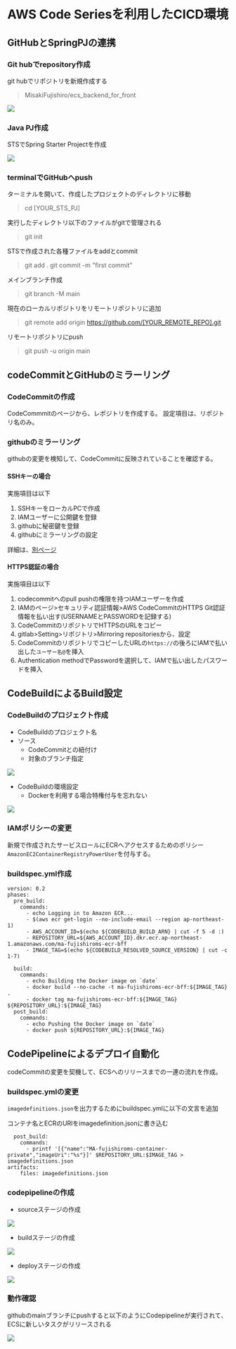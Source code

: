 # AWS Code Seriesを利用したCICD環境

## GitHubとSpringPJの連携
### Git hubでrepository作成
git hubでリポジトリを新規作成する
> MisakiFujishiro/ecs_backend_for_front

![](img/git_repository.png)

### Java PJ作成
STSでSpring Starter Projectを作成

![](img/sts_pj.png)

### terminalでGitHubへpush
ターミナルを開いて、作成したプロジェクトのディレクトリに移動
> cd [YOUR_STS_PJ]

実行したディレクトリ以下のファイルがgitで管理される
> git init

STSで作成された各種ファイルをaddとcommit
> git add .
> git commit -m "first commit"

メインブランチ作成
> git branch -M main

現在のローカルリポジトリをリモートリポジトリに追加
> git remote add origin https://github.com/[YOUR_REMOTE_REPO].git

リモートリポジトリにpush
> git push -u origin main







## codeCommitとGitHubのミラーリング
### CodeCommitの作成
CodeCommmitのページから、レポジトリを作成する。
設定項目は、リポジトリ名のみ。

### githubのミラーリング
githubの変更を検知して、CodeCommitに反映されていることを確認する。
#### SSHキーの場合

実施項目は以下
1. SSHキーをローカルPCで作成
1. IAMユーザーに公開鍵を登録
1. githubに秘密鍵を登録
1. githubにミラーリングの設定

詳細は、[別ページ](https://misakifujishiro.github.io/mylogs/AWS/CodeSeries.html#code-commit)

#### HTTPS認証の場合

実施項目は以下
1. codecommitへのpull pushの権限を持つIAMユーザーを作成
1. IAMのページ>セキュリティ認証情報>AWS CodeCommitのHTTPS Git認証情報を払い出す(USERNAMEとPASSWORDを記録する)
1. CodeCommitのリポジトリでHTTPSのURLをコピー
1. gitlab>Setting>リポジトリ>Mirroring repositoriesから、設定
1. CodeCommitのリポジトリでコピーしたURLの`https://`の後ろにIAMで払い出した`ユーザー名@`を挿入
1. Authentication methodでPasswordを選択して、IAMで払い出したパスワードを挿入





## CodeBuildによるBuild設定
### CodeBuildのプロジェクト作成
- CodeBuildのプロジェクト名
- ソース
    - CodeCommitとの紐付け
    - 対象のブランチ指定

![](img/codebuild_source.png)

- CodeBuildの環境設定
    - Dockerを利用する場合特権付与を忘れない

![](img/codebuild_env.png)

### IAMポリシーの変更
新規で作成されたサービスロールにECRへアクセスするためのポリシー`AmazonEC2ContainerRegistryPowerUser`を付与する。



### buildspec.yml作成
```
version: 0.2
phases:
  pre_build:
    commands:
      - echo Logging in to Amazon ECR...
      - $(aws ecr get-login --no-include-email --region ap-northeast-1)
      - AWS_ACCOUNT_ID=$(echo ${CODEBUILD_BUILD_ARN} | cut -f 5 -d :)
      - REPOSITORY_URL=${AWS_ACCOUNT_ID}.dkr.ecr.ap-northeast-1.amazonaws.com/ma-fujishiroms-ecr-bff
      - IMAGE_TAG=$(echo ${CODEBUILD_RESOLVED_SOURCE_VERSION} | cut -c 1-7)

  build:
    commands:      
      - echo Building the Docker image on `date`
      - docker build --no-cache -t ma-fujishiroms-ecr-bff:${IMAGE_TAG} .
      - docker tag ma-fujishiroms-ecr-bff:${IMAGE_TAG} ${REPOSITORY_URL}:${IMAGE_TAG}
  post_build:
    commands:
      - echo Pushing the Docker image on `date`
      - docker push ${REPOSITORY_URL}:${IMAGE_TAG}
```





## CodePipelineによるデプロイ自動化
codeCommitの変更を契機して、ECSへのリリースまでの一連の流れを作成。

### buildspec.ymlの変更
`imagedefinitions.json`を出力するためにbuildspec.ymlに以下の文言を追加

コンテナ名とECRのURIをimagedefinition.jsonに書き込む
```
  post_build:
    commands:
      - printf '[{"name":"MA-fujishiroms-container-private","imageUri":"%s"}]' $REPOSITORY_URL:$IMAGE_TAG > imagedefinitions.json
artifacts:
    files: imagedefinitions.json
```

### codepipelineの作成
- sourceステージの作成

![](img/codepipeline_source.png)

- buildステージの作成

![](img/codepipeline_build.png)

- deployステージの作成

![](img/codepipeline_deploy.png)

### 動作確認
githubのmainブランチにpushすると以下のようにCodepipelineが実行されて、ECSに新しいタスクがリリースされる

![](img/codepipeline.png)

